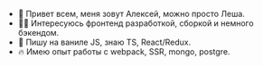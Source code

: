 - 👋 Привет всем, меня зовут Алексей, можно просто Леша.
- 🧙‍♂️ Интересуюсь фронтенд разработкой, сборкой и немного бэкендом.
- 🗻 Пишу на ваниле JS, знаю TS, React/Redux.
- 🔥 Имею опыт работы с webpack, SSR, mongo, postgre.
